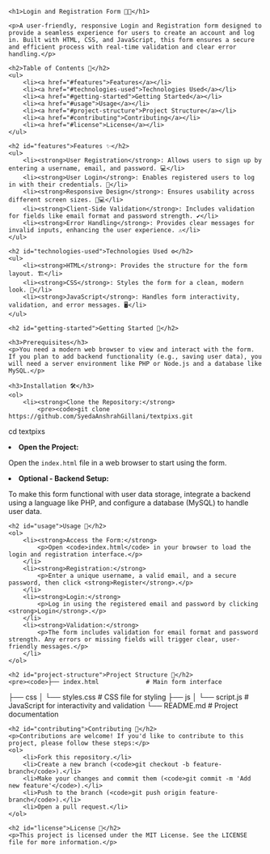 

    <h1>Login and Registration Form 📝🔐</h1>

    <p>A user-friendly, responsive Login and Registration form designed to provide a seamless experience for users to create an account and log in. Built with HTML, CSS, and JavaScript, this form ensures a secure and efficient process with real-time validation and clear error handling.</p>

    <h2>Table of Contents 📑</h2>
    <ul>
        <li><a href="#features">Features</a></li>
        <li><a href="#technologies-used">Technologies Used</a></li>
        <li><a href="#getting-started">Getting Started</a></li>
        <li><a href="#usage">Usage</a></li>
        <li><a href="#project-structure">Project Structure</a></li>
        <li><a href="#contributing">Contributing</a></li>
        <li><a href="#license">License</a></li>
    </ul>

    <h2 id="features">Features ✨</h2>
    <ul>
        <li><strong>User Registration</strong>: Allows users to sign up by entering a username, email, and password. 💻</li>
        <li><strong>User Login</strong>: Enables registered users to log in with their credentials. 🔑</li>
        <li><strong>Responsive Design</strong>: Ensures usability across different screen sizes. 📱💻</li>
        <li><strong>Client-Side Validation</strong>: Includes validation for fields like email format and password strength. ✔️</li>
        <li><strong>Error Handling</strong>: Provides clear messages for invalid inputs, enhancing the user experience. ⚠️</li>
    </ul>

    <h2 id="technologies-used">Technologies Used ⚙️</h2>
    <ul>
        <li><strong>HTML</strong>: Provides the structure for the form layout. 🏗️</li>
        <li><strong>CSS</strong>: Styles the form for a clean, modern look. 🎨</li>
        <li><strong>JavaScript</strong>: Handles form interactivity, validation, and error messages. 🖥️</li>
    </ul>

    <h2 id="getting-started">Getting Started 🚀</h2>

    <h3>Prerequisites</h3>
    <p>You need a modern web browser to view and interact with the form. If you plan to add backend functionality (e.g., saving user data), you will need a server environment like PHP or Node.js and a database like MySQL.</p>

    <h3>Installation 🛠️</h3>
    <ol>
        <li><strong>Clone the Repository:</strong>
            <pre><code>git clone https://github.com/SyedaAnshrahGillani/textpixs.git
cd textpixs
</code></pre>
        </li>
        <li><strong>Open the Project:</strong>
            <p>Open the <code>index.html</code> file in a web browser to start using the form.</p>
        </li>
        <li><strong>Optional - Backend Setup:</strong>
            <p>To make this form functional with user data storage, integrate a backend using a language like PHP, and configure a database (MySQL) to handle user data.</p>
        </li>
    </ol>

    <h2 id="usage">Usage 🎯</h2>
    <ol>
        <li><strong>Access the Form:</strong>
            <p>Open <code>index.html</code> in your browser to load the login and registration interface.</p>
        </li>
        <li><strong>Registration:</strong>
            <p>Enter a unique username, a valid email, and a secure password, then click <strong>Register</strong>.</p>
        </li>
        <li><strong>Login:</strong>
            <p>Log in using the registered email and password by clicking <strong>Login</strong>.</p>
        </li>
        <li><strong>Validation:</strong>
            <p>The form includes validation for email format and password strength. Any errors or missing fields will trigger clear, user-friendly messages.</p>
        </li>
    </ol>

    <h2 id="project-structure">Project Structure 📂</h2>
    <pre><code>├── index.html             # Main form interface
├── css
│   └── styles.css         # CSS file for styling
├── js
│   └── script.js          # JavaScript for interactivity and validation
└── README.md              # Project documentation
</code></pre>

    <h2 id="contributing">Contributing 🤝</h2>
    <p>Contributions are welcome! If you'd like to contribute to this project, please follow these steps:</p>
    <ol>
        <li>Fork this repository.</li>
        <li>Create a new branch (<code>git checkout -b feature-branch</code>).</li>
        <li>Make your changes and commit them (<code>git commit -m 'Add new feature'</code>).</li>
        <li>Push to the branch (<code>git push origin feature-branch</code>).</li>
        <li>Open a pull request.</li>
    </ol>

    <h2 id="license">License 📄</h2>
    <p>This project is licensed under the MIT License. See the LICENSE file for more information.</p>



